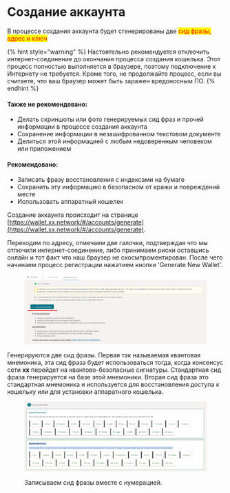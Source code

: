 # Создание аккаунта

В процессе создания аккаунта будет сгенерированы две <mark style="color:red;">сид фразы, адрес и ключ</mark>

{% hint style="warning" %}
Настоятельно рекомендуется отключить интернет-соединение до окончания процесса создания кошелька. Этот процесс полностью выполняется в браузере, поэтому подключение к Интернету не требуется. Кроме того, не продолжайте процесс, если вы считаете, что ваш браузер может быть заражен вредоносным ПО.
{% endhint %}

#### Также не рекомендовано:

* Делать скриншоты или фото генерируемых сид фраз и прочей информации в процессе создания аккаунта
* Сохранение информации в незашифрованном текстовом документе
* Делиться этой информацией с любым недоверенным человеком или приложением

#### Рекомендовано:

* Записать фразу восстановления с индексами на бумаге
* Сохранить эту информацию в безопасном от кражи и повреждений месте
* Использовать аппаратный кошелек

Создание аккаунта происходит на странице [https://wallet.xx.network/#/accounts/generate](https://wallet.xx.network/#/accounts/generate).

Переходим по адресу, отмечаем две галочки, подтверждая что мы отлючили интернет-соединение, либо принимаем риски оставшись онлайн и тот факт что наш браузер не скосмпроментирован. После чего начинаем процесс регистрации нажатием кнопки 'Generate New Wallet'.

<figure><img src=".gitbook/assets/image.png" alt=""><figcaption></figcaption></figure>

Генерируются две сид фразы. Первая так называемая квантовая мнемоника, эта сид фраза будет использоваться тогда, когда консенсус сети **xx** перейдет на квантово-безопасные сигнатуры. Стандартная сид фраза генерируется на базе этой мнемоники. Вторая сид фраза это стандартная мнемоника и используется для восстановления доступа к кошельку или для установки аппаратного кошелька.&#x20;

<figure><img src=".gitbook/assets/Screenshot 2022-08-28 221508.png" alt=""><figcaption><p>Записываем сид фразы вместе с нумерацией.</p></figcaption></figure>


